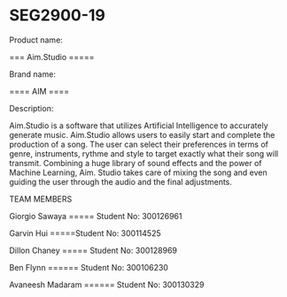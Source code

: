 # SEG2900-19

Product name:

=== Aim.Studio ===== 


Brand name: 

==== AIM ====



Description: 

Aim.Studio is a software that utilizes Artificial Intelligence to accurately generate music. Aim.Studio allows users to easily start 
and complete the production of a song. The user can select their preferences in terms of genre, instruments, rythme and style to target
exactly what their song will transmit. Combining a huge library of sound effects and the power of Machine Learning, Aim. Studio takes care
of mixing the song and even guiding the user through the audio and the final adjustments.

TEAM MEMBERS

Giorgio Sawaya =====      Student No: 300126961

Garvin Hui =====Student No: 300114525

Dillon Chaney =====       Student No: 300128969

Ben Flynn ======           Student No: 300106230

Avaneesh Madaram  ======          Student No: 300130329

